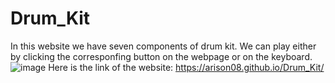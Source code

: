 # Drum_Kit
In this website we have seven components of drum kit. We can play either by clicking the corresponfing button on the webpage or on the keyboard.
![image](https://user-images.githubusercontent.com/90528763/139793161-4710d425-e596-45d9-a849-512ed09825f1.png)
Here is the link of the website: https://arison08.github.io/Drum_Kit/
